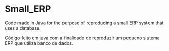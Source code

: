 # Small_ERP

Code made in Java for the purpose of reproducing a small ERP system that uses a database.

Código feito em java com a finalidade de reproduzir um pequeno sistema ERP que utiliza banco de dados.
